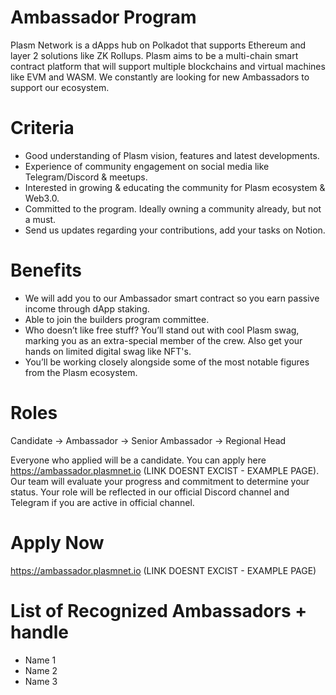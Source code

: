 # Ambassador Program
Plasm Network is a dApps hub on Polkadot that supports Ethereum and layer 2 solutions like ZK Rollups. Plasm aims to be a multi-chain smart contract platform that will support multiple blockchains and virtual machines like EVM and WASM. We constantly are looking for new Ambassadors to support our ecosystem.

# Criteria
* Good understanding of Plasm vision, features and latest developments.
* Experience of community engagement on social media like Telegram/Discord & meetups.
* Interested in growing & educating the community for Plasm ecosystem & Web3.0.
* Committed to the program. Ideally owning a community already, but not a must.
* Send us updates regarding your contributions, add your tasks on Notion.

# Benefits
* We will add you to our Ambassador smart contract so you earn passive income through dApp staking.
* Able to join the builders program committee. 
* Who doesn’t like free stuff? You’ll stand out with cool Plasm swag, marking you as an extra-special member of the crew. Also get your hands on limited digital swag like NFT's.
* You’ll be working closely alongside some of the most notable figures from the Plasm ecosystem.

# Roles
Candidate -> Ambassador -> Senior Ambassador -> Regional Head

Everyone who applied will be a candidate. You can apply here https://ambassador.plasmnet.io (LINK DOESNT EXCIST - EXAMPLE PAGE).
Our team will evaluate your progress and commitment to determine your status.
Your role will be reflected in our official Discord channel and Telegram if you are active in official channel.

# Apply Now
https://ambassador.plasmnet.io (LINK DOESNT EXCIST - EXAMPLE PAGE)

# List of Recognized Ambassadors + handle
* Name 1
* Name 2
* Name 3
